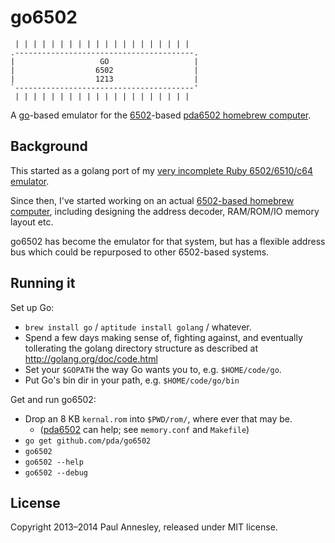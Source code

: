 go6502
======

```
 | | | | | | | | | | | | | | | | | | | |
.----------------------------------------.
|                   GO                   |
|                  6502                  |
|                  1213                  |
`----------------------------------------'
 | | | | | | | | | | | | | | | | | | | |
```

A [go][golang]-based emulator for the [6502][6502]-based
[pda6502 homebrew computer][pda6502].


Background
----------

This started as a golang port of my [very incomplete Ruby 6502/6510/c64
emulator][c64.rb].

Since then, I've started working on an actual [6502-based homebrew
computer][pda6502], including designing the address decoder, RAM/ROM/IO memory
layout etc.

go6502 has become the emulator for that system, but has a flexible address
bus which could be repurposed to other 6502-based systems.


Running it
----------

Set up Go:

* `brew install go` / `aptitude install golang` / whatever.
* Spend a few days making sense of, fighting against, and eventually
  tollerating the golang directory structure as described at
  http://golang.org/doc/code.html
* Set your `$GOPATH` the way Go wants you to, e.g. `$HOME/code/go`.
* Put Go's bin dir in your path, e.g. `$HOME/code/go/bin`

Get and run go6502:

* Drop an 8 KB `kernal.rom` into `$PWD/rom/`, where ever that may be.
    * ([pda6502][pda6502] can help; see `memory.conf` and `Makefile`)
* `go get github.com/pda/go6502`
* `go6502`
* `go6502 --help`
* `go6502 --debug`


License
-------

Copyright 2013–2014 Paul Annesley, released under MIT license.


[6502]: http://en.wikipedia.org/wiki/MOS_Technology_6502
[golang]: http://golang.org/
[c64.rb]: https://github.com/pda/c64.rb
[pda6502]: https://github.com/pda/pda6502
[homebrew]: http://brew.sh/
